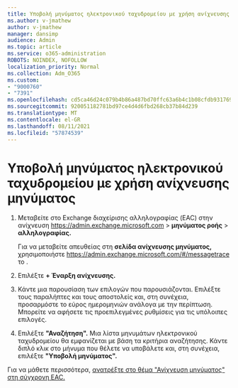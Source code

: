 ```yaml
---
title: Υποβολή μηνύματος ηλεκτρονικού ταχυδρομείου με χρήση ανίχνευσης μηνύματος
ms.author: v-jmathew
author: v-jmathew
manager: dansimp
audience: Admin
ms.topic: article
ms.service: o365-administration
ROBOTS: NOINDEX, NOFOLLOW
localization_priority: Normal
ms.collection: Adm_O365
ms.custom:
- "9000760"
- "7391"
ms.openlocfilehash: cd5ca46d24c079b4b86a487bd70ffc63a6b4c1b08cfdb931769db8d16db3c3fd
ms.sourcegitcommit: 920051182781bd97ce4d4d6fbd268cb37b84d239
ms.translationtype: MT
ms.contentlocale: el-GR
ms.lasthandoff: 08/11/2021
ms.locfileid: "57874539"
---
```

# <a name="submit-an-email-message-using-message-trace"></a>Υποβολή μηνύματος ηλεκτρονικού ταχυδρομείου με χρήση ανίχνευσης μηνύματος

1. Μεταβείτε στο Exchange διαχείρισης αλληλογραφίας (EAC) στην ανίχνευση <https://admin.exchange.microsoft.com> \> **μηνύματος ροής** \> **αλληλογραφίας.**

   Για να μεταβείτε απευθείας στη **σελίδα ανίχνευσης μηνύματος,** χρησιμοποιήστε <https://admin.exchange.microsoft.com/#/messagetrace> το .

2. Επιλέξτε **+ Έναρξη ανίχνευσης.**
3. Κάντε μια παρουσίαση των επιλογών που παρουσιάζονται. Επιλέξτε τους παραλήπτες και τους αποστολείς και, στη συνέχεια, προσαρμόστε το εύρος ημερομηνιών ανάλογα με την περίπτωση. Μπορείτε να αφήσετε τις προεπιλεγμένες ρυθμίσεις για τις υπόλοιπες επιλογές.
4. Επιλέξτε **"Αναζήτηση".** Μια λίστα μηνυμάτων ηλεκτρονικού ταχυδρομείου θα εμφανίζεται με βάση τα κριτήρια αναζήτησης. Κάντε διπλό κλικ στο μήνυμα που θέλετε να υποβάλετε και, στη συνέχεια, επιλέξτε **"Υποβολή μηνύματος".**

Για να μάθετε περισσότερα, [ανατρέξτε στο θέμα "Ανίχνευση μηνύματος" στη σύγχρονη EAC.](https://docs.microsoft.com/exchange/monitoring/trace-an-email-message/message-trace-modern-eac)
